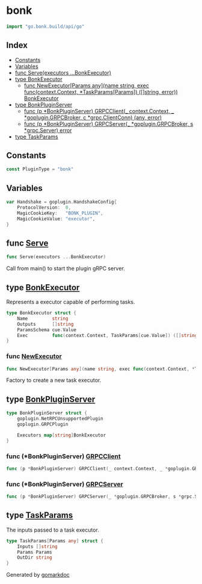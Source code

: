 <!-- Code generated by gomarkdoc. DO NOT EDIT -->

# bonk

```go
import "go.bonk.build/api/go"
```

## Index

- [Constants](<#constants>)
- [Variables](<#variables>)
- [func Serve\(executors ...BonkExecutor\)](<#Serve>)
- [type BonkExecutor](<#BonkExecutor>)
  - [func NewExecutor\[Params any\]\(name string, exec func\(context.Context, \*TaskParams\[Params\]\) \(\[\]string, error\)\) BonkExecutor](<#NewExecutor>)
- [type BonkPluginServer](<#BonkPluginServer>)
  - [func \(p \*BonkPluginServer\) GRPCClient\(\_ context.Context, \_ \*goplugin.GRPCBroker, c \*grpc.ClientConn\) \(any, error\)](<#BonkPluginServer.GRPCClient>)
  - [func \(p \*BonkPluginServer\) GRPCServer\(\_ \*goplugin.GRPCBroker, s \*grpc.Server\) error](<#BonkPluginServer.GRPCServer>)
- [type TaskParams](<#TaskParams>)


## Constants

<a name="PluginType"></a>

```go
const PluginType = "bonk"
```

## Variables

<a name="Handshake"></a>

```go
var Handshake = goplugin.HandshakeConfig{
    ProtocolVersion:  0,
    MagicCookieKey:   "BONK_PLUGIN",
    MagicCookieValue: "executor",
}
```

<a name="Serve"></a>
## func [Serve](<https://github.com/bonk-build/bonk/blob/dd19c33/api/go/plugin.go#L75>)

```go
func Serve(executors ...BonkExecutor)
```

Call from main\(\) to start the plugin gRPC server.

<a name="BonkExecutor"></a>
## type [BonkExecutor](<https://github.com/bonk-build/bonk/blob/dd19c33/api/go/plugin.go#L38-L43>)

Represents a executor capable of performing tasks.

```go
type BonkExecutor struct {
    Name         string
    Outputs      []string
    ParamsSchema cue.Value
    Exec         func(context.Context, TaskParams[cue.Value]) ([]string, error)
}
```

<a name="NewExecutor"></a>
### func [NewExecutor](<https://github.com/bonk-build/bonk/blob/dd19c33/api/go/plugin.go#L46-L49>)

```go
func NewExecutor[Params any](name string, exec func(context.Context, *TaskParams[Params]) ([]string, error)) BonkExecutor
```

Factory to create a new task executor.

<a name="BonkPluginServer"></a>
## type [BonkPluginServer](<https://github.com/bonk-build/bonk/blob/dd19c33/api/go/plugin.go#L101-L106>)



```go
type BonkPluginServer struct {
    goplugin.NetRPCUnsupportedPlugin
    goplugin.GRPCPlugin

    Executors map[string]BonkExecutor
}
```

<a name="BonkPluginServer.GRPCClient"></a>
### func \(\*BonkPluginServer\) [GRPCClient](<https://github.com/bonk-build/bonk/blob/dd19c33/api/go/plugin.go#L117-L121>)

```go
func (p *BonkPluginServer) GRPCClient(_ context.Context, _ *goplugin.GRPCBroker, c *grpc.ClientConn) (any, error)
```



<a name="BonkPluginServer.GRPCServer"></a>
### func \(\*BonkPluginServer\) [GRPCServer](<https://github.com/bonk-build/bonk/blob/dd19c33/api/go/plugin.go#L108>)

```go
func (p *BonkPluginServer) GRPCServer(_ *goplugin.GRPCBroker, s *grpc.Server) error
```



<a name="TaskParams"></a>
## type [TaskParams](<https://github.com/bonk-build/bonk/blob/dd19c33/api/go/plugin.go#L31-L35>)

The inputs passed to a task executor.

```go
type TaskParams[Params any] struct {
    Inputs []string
    Params Params
    OutDir string
}
```

Generated by [gomarkdoc](<https://github.com/princjef/gomarkdoc>)
